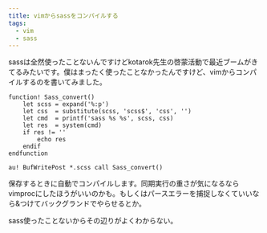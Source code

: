```yaml
---
title: vimからsassをコンパイルする
tags: 
  - vim
  - sass
---
```


sassは全然使ったことないんですけどkotarok先生の啓蒙活動で最近ブームがきてるみたいです。僕はまったく使ったことなかったんですけど、vimからコンパイルするのを書いてみました。

```vim
function! Sass_convert()
    let scss = expand('%:p')
    let css  = substitute(scss, 'scss$', 'css', '')
    let cmd  = printf('sass %s %s', scss, css)
    let res  = system(cmd)
    if res != ''
        echo res
    endif
endfunction

au! BufWritePost *.scss call Sass_convert()
```

保存するときに自動でコンパイルします。同期実行の重さが気になるならvimprocにしたほうがいいのかも。もしくはパースエラーを捕捉しなくていいなら&つけてバックグランドでやらせるとか。

sass使ったことないからその辺りがよくわからない。

